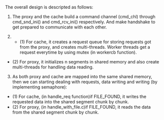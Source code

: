 The overall design is descripted as follows:
1. The proxy and the cache build a command channel (cmd_chl) through cmd_snd_ini() and cmd_rcv_ini() respectively. And make handshake to get prepared to communicate with each other.

2. - (1) For cache, it creates a request queue for storing requests got from the proxy, and creates multi-threads. Worker threads get a request everytime by using mutex (in workercb function).
  - (2) For proxy, it initializes n segments in shared memory and also create multi-threads for handling data reading.

3. As both proxy and cache are mapped into the same shared memory, then we can starting dealing with requests, data writing and writing (by implementing semaphore):
  - (1) For cache, (in handle_req function)if FILE_FOUND, it writes the requested data into the shared segment chunk by chunk.
  - (2) For proxy, (in handle_with_file.c)if FILE_FOUND, it reads the data from the shared segment chunk by chunk.


